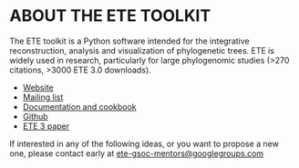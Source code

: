 # ABOUT THE ETE TOOLKIT

The  ETE toolkit is a Python software intended for the integrative reconstruction, analysis and visualization of phylogenetic trees. ETE is widely used in research, particularly for large phylogenomic studies (>270 citations, >3000 ETE 3.0 downloads).

 - [Website](http://etetoolkit.org/)
 - [Mailing list](https://groups.google.com/forum/#!forum/etetoolkit)
 - [Documentation and cookbook](http://etetoolkit.org/docs/latest/tutorial/index.html)
 - [Github](https://github.com/etetoolkit/ete)
 - [ETE 3 paper](https://academic.oup.com/mbe/article/33/6/1635/2579822/ETE-3-Reconstruction-Analysis-and-Visualization-of?searchresult=1)

If interested in any of the following ideas, or you want to propose a new one, please contact early at ete-gsoc-mentors@googlegroups.com
